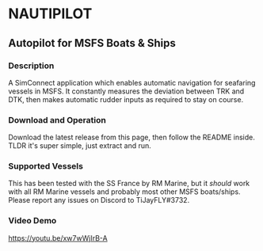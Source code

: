 # NAUTIPILOT 
## Autopilot for MSFS Boats & Ships

### Description
A SimConnect application which enables automatic navigation for seafaring vessels in MSFS. It constantly measures the deviation between TRK and DTK, then makes automatic rudder inputs as required to stay on course.

### Download and Operation
Download the latest release from this page, then follow the README inside. TLDR it's super simple, just extract and run.

### Supported Vessels
This has been tested with the SS France by RM Marine, but it *should* work with all RM Marine vessels and probably most other MSFS boats/ships. Please report any issues on Discord to TiJayFLY#3732.

### Video Demo
https://youtu.be/xw7wWjIrB-A
